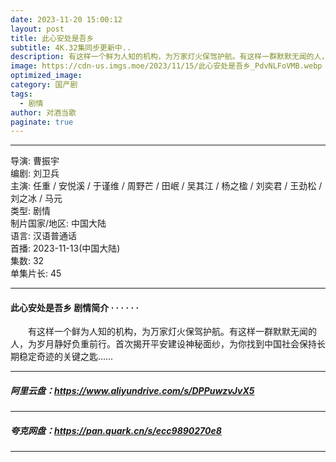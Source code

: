 ```yaml
---
date: 2023-11-20 15:00:12
layout: post
title: 此心安处是吾乡
subtitle: 4K.32集同步更新中..
description: 有这样一个鲜为人知的机构，为万家灯火保驾护航。有这样一群默默无闻的人，为岁月静好负重前行。首次揭开平安建设神秘面纱，为你找到中国社会保持长期稳定奇迹的关键之匙.....
image: https://cdn-us.imgs.moe/2023/11/15/此心安处是吾乡_PdvNLFoVMB.webp
optimized_image: 
category: 国产剧
tags:
  - 剧情
author: 对酒当歌
paginate: true
---
```



---

导演: 曹振宇  
编剧: 刘卫兵  
主演: 任重 / 安悦溪 / 于谨维 / 周野芒 / 田岷 / 吴其江 / 杨之楹 / 刘奕君 / 王劲松 / 刘之冰 / 马元  
类型: 剧情  
制片国家/地区: 中国大陆  
语言: 汉语普通话  
首播: 2023-11-13(中国大陆)  
集数: 32  
单集片长: 45  

---

#### 此心安处是吾乡 剧情简介 · · · · · ·

　　有这样一个鲜为人知的机构，为万家灯火保驾护航。有这样一群默默无闻的人，为岁月静好负重前行。首次揭开平安建设神秘面纱，为你找到中国社会保持长期稳定奇迹的关键之匙……

---

##### 阿里云盘：<https://www.aliyundrive.com/s/DPPuwzvJvX5>

---

##### 夸克网盘：<https://pan.quark.cn/s/ecc9890270e8>

---
